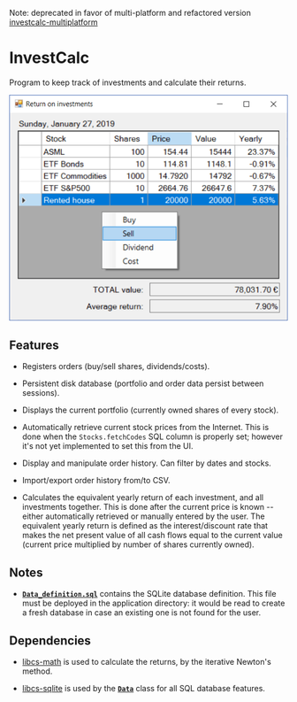 Note: deprecated in favor of multi-platform and refactored version [investcalc-multiplatform](https://github.com/XavierAP/investcalc-multiplatform)

# InvestCalc
Program to keep track of investments and calculate their returns.

![Screenshot](docs/screenshots/example_main.png "Example of main window")

## Features
* Registers orders
(buy/sell shares, dividends/costs).

* Persistent disk database
(portfolio and order data persist between sessions).

* Displays the current portfolio
(currently owned shares of every stock).

* Automatically retrieve current stock prices from the Internet.
This is done when the `Stocks.fetchCodes` SQL column is properly set;
however it's not yet implemented to set this from the UI.

* Display and manipulate order history.
Can filter by dates and stocks.

* Import/export order history from/to CSV.

* Calculates the equivalent yearly return of each investment,
and all investments together.
This is done after the current price is known
-- either automatically retrieved or manually entered by the user.
The equivalent yearly return is defined as the interest/discount rate
that makes the net present value of all cash flows
equal to the current value
(current price multiplied by number of shares currently owned).

## Notes

* [**`Data_definition.sql`**](Data_definition.sql)
contains the SQLite database definition.
This file must be deployed in the application directory:
it would be read to create a fresh database
in case an existing one is not found for the user.

## Dependencies
* [libcs-math](https://github.com/XavierAP/libcs-math)
is used to calculate the returns,
by the iterative Newton's method.

* [libcs-sqlite](https://github.com/XavierAP/libcs-sqlite)
is used by
the [**`Data`**](Data.cs) class
for all SQL database features.
